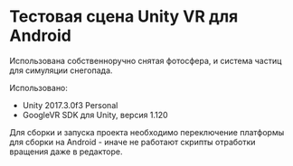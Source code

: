 # Тестовая сцена Unity VR для Android

Использована собственноручно снятая фотосфера, и система частиц для симуляции снегопада.

Использовано:   
* Unity 2017.3.0f3 Personal  
* GoogleVR SDK для Unity, версия 1.120

Для сборки и запуска проекта необходимо переключение платформы для сборки на Android - иначе не работают скрипты отработки вращения даже в редакторе.
